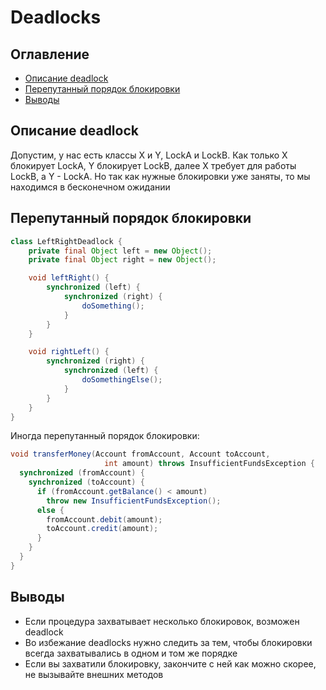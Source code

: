 # Deadlocks
## Оглавление
- [Описание deadlock](#описание-deadlock)
- [Перепутанный порядок блокировки](#перепутанный-порядок-блокировки)
- [Выводы](#выводы)
## Описание deadlock
Допустим, у нас есть классы X и Y, LockA и LockB. Как только X блокирует LockA, Y блокирует LockB, далее X требует для
работы LockB, а Y - LockA. Но так как нужные блокировки уже заняты, то мы находимся в бесконечном ожидании
## Перепутанный порядок блокировки
```java
class LeftRightDeadlock {
    private final Object left = new Object();
    private final Object right = new Object();

    void leftRight() {
        synchronized (left) {
            synchronized (right) {
                doSomething();
            }
        }
    }

    void rightLeft() {
        synchronized (right) {
            synchronized (left) {
                doSomethingElse();
            }
        }
    }
}
```
Иногда перепутанный порядок блокировки:
```java
void transferMoney(Account fromAccount, Account toAccount,
                     int amount) throws InsufficientFundsException {
  synchronized (fromAccount) {
    synchronized (toAccount) {
      if (fromAccount.getBalance() < amount)
        throw new InsufficientFundsException();
      else {
        fromAccount.debit(amount);
        toAccount.credit(amount);
      }
    }
  }
}
```
## Выводы
- Если процедура захватывает несколько блокировок, возможен deadlock
- Во избежание deadlocks нужно следить за тем, чтобы блокировки всегда захватывались в одном и том же порядке
- Если вы захватили блокировку, закончите с ней как можно скорее, не вызывайте внешних методов